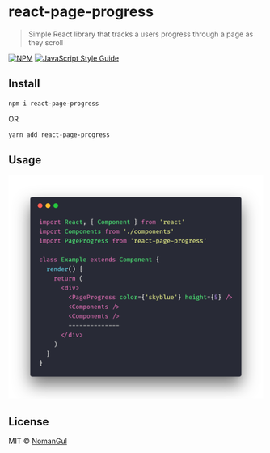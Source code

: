 # react-page-progress

> Simple React library that tracks a users progress through a page as they scroll

[![NPM](https://img.shields.io/npm/v/react-page-progress.svg)](https://www.npmjs.com/package/react-page-progress) [![JavaScript Style Guide](https://img.shields.io/badge/code_style-standard-brightgreen.svg)](https://standardjs.com)

## Install

```bash
npm i react-page-progress
```

OR

```bash
yarn add react-page-progress
```

## Usage

![Example Code](/src/demo/code.png?raw=true)

## License

MIT © [NomanGul](https://github.com/NomanGul)
